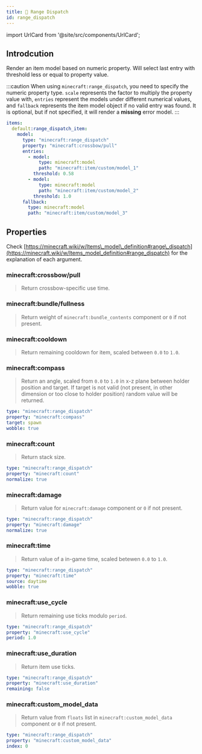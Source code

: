 ```yaml
---
title: 📡 Range Dispatch
id: range_dispatch
---
```


import UrlCard from '@site/src/components/UrlCard';

## Introdcution

<UrlCard
  url="https://minecraft.wiki/w/Items_model_definition#range_dispatch"
  title="📡 Range Dispatch"
/>

Render an item model based on numeric property. Will select last entry with threshold less or equal to property value.

:::caution
When using `minecraft:range_dispatch`, you need to specify the numeric property type. `scale` represents the factor to multiply the property value with, `entries` represent the models under different numerical values, and `fallback` represents the item model object if no valid entry was found. It is optional, but if not specified, it will render a **missing** error model.
:::

```yaml
items:
  default:range_dispatch_item:
    model:
      type: "minecraft:range_dispatch"
      property: "minecraft:crossbow/pull"
      entries:
        - model:
            type: minecraft:model
            path: "minecraft:item/custom/model_1"
          threshold: 0.58
        - model:
            type: minecraft:model
            path: "minecraft:item/custom/model_2"
          threshold: 1.0
      fallback:
        type: minecraft:model
        path: "minecraft:item/custom/model_3"
```

## Properties

Check [https://minecraft.wiki/w/Items\_model\_definition#range\_dispatch](https://minecraft.wiki/w/Items_model_definition#range_dispatch) for the explanation of each argument.

### minecraft\:crossbow/pull

> Return crossbow-specific use time.

### minecraft\:bundle/fullness

> Return weight of `minecraft:bundle_contents` component or `0` if not present.

### minecraft\:cooldown

> Return remaining cooldown for item, scaled between `0.0` to `1.0`.

### minecraft\:compass

> Return an angle, scaled from `0.0` to `1.0` in x-z plane between holder position and target. If target is not valid (not present, in other dimension or too close to holder position) random value will be returned.

```yaml
type: "minecraft:range_dispatch"
property: "minecraft:compass"
target: spawn
wobble: true
```

### minecraft\:count

> Return stack size.

```yaml
type: "minecraft:range_dispatch"
property: "minecraft:count"
normalize: true
```

### minecraft\:damage

> Return value for `minecraft:damage` component or `0` if not present.

```yaml
type: "minecraft:range_dispatch"
property: "minecraft:damage"
normalize: true
```

### minecraft\:time

> Return value of a in-game time, scaled betewen `0.0` to `1.0`.

```yaml
type: "minecraft:range_dispatch"
property: "minecraft:time"
source: daytime
wobble: true
```

### minecraft\:use\_cycle

> Return remaining use ticks modulo `period`.

```yaml
type: "minecraft:range_dispatch"
property: "minecraft:use_cycle"
period: 1.0
```

### minecraft\:use\_duration

> Return item use ticks.

```yaml
type: "minecraft:range_dispatch"
property: "minecraft:use_duration"
remaining: false
```

### minecraft\:custom\_model\_data

> Return value from `floats` list in `minecraft:custom_model_data` component or `0` if not present.

```yaml
type: "minecraft:range_dispatch"
property: "minecraft:custom_model_data"
index: 0
```

